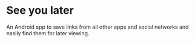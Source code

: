 # See you later
An Android app to save links from all other apps and social networks and easily find them for later viewing.
